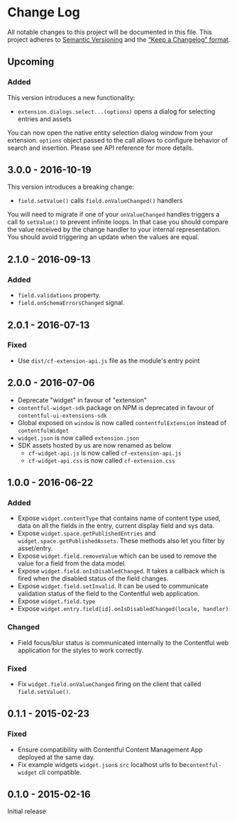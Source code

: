 # Change Log
All notable changes to this project will be documented in this file.
This project adheres to [Semantic Versioning](http://semver.org/) and
the [“Keep a Changelog” format](http://keepachangelog.com/).


## Upcoming
### Added
This version introduces a new functionality:

- `extension.dialogs.select...(options)` opens a dialog for selecting entries
  and assets

You can now open the native entity selection dialog window from your extension.
`options` object passed to the call allows to configure behavior of search and
insertion. Please see API reference for more details.

## 3.0.0 - 2016-10-19
This version introduces a breaking change:

- `field.setValue()` calls `field.onValueChanged()` handlers

You will need to migrate if one of your `onValueChanged` handles triggers a call
to `setValue()` to prevent infinite loops. In that case you should compare the
value received by the change handler to your internal representation. You should
avoid triggering an update when the values are equal.


## 2.1.0 - 2016-09-13
### Added
- `field.validations` property.
- `field.onSchemaErrorsChanged` signal.

## 2.0.1 - 2016-07-13

### Fixed

- Use `dist/cf-extension-api.js` file as the module's entry point

## 2.0.0 - 2016-07-06

- Deprecate "widget" in favour of "extension"
- `contentful-widget-sdk` package on NPM is deprecated in favour of `contentful-ui-extensions-sdk`
- Global exposed on `window` is now called `contentfulExtension` instead of `contentfulWidget`
- `widget.json` is now called `extension.json`
- SDK assets hosted by us are now renamed as below
  - `cf-widget-api.js` is now called `cf-extension-api.js`
  - `cf-widget-api.css` is now called `cf-extension.css`

## 1.0.0 - 2016-06-22

### Added

- Expose `widget.contentType` that contains name of content type used, data on all the fields in the entry, current display field and sys data.
- Expose `widget.space.getPublishedEntries` and `widget.space.getPublishedAssets`. These methods also let you filter by asset/entry.
- Expose `widget.field.removeValue` which can be used to remove the value for a field from the data model.
- Expose `widget.field.onIsDisabledChanged`. It takes a callback which is fired when the disabled status of the field changes.
- Expose `widget.field.setInvalid`. It can be used to communicate validation status of the field to the Contentful web application.
- Expose `widget.field.type`
- Expose `widget.entry.field[id].onIsDisabledChanged(locale, handler)`

### Changed

- Field focus/blur status is communicated internally to the Contentful web application for the styles to work correctly.

### Fixed

- Fix `widget.field.onValueChanged` firing on the client that called `field.setValue()`.

## 0.1.1 - 2015-02-23

### Fixed

- Ensure compatibility with Contentful Content Management App deployed at the same day.
- Fix example widgets `widget.json`s `src` localhost urls to be`contentful-widget` cli compatible.

## 0.1.0 - 2015-02-16

Initial release
